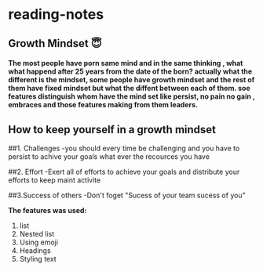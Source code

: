 # reading-notes

## Growth Mindset :innocent:

#### The most people have porn same mind and in the same thinking , what what happend after 25 years from the date of the born? actually what the different is the mindset, some people have growth mindset and the rest of them have fixed mindset but what the diffent between each of them. soe features distinguish whom have the mind set like persist, no pain no gain , embraces and those features making from them leaders.

## How to keep yourself in a growth mindset

##1. Challenges
     -you should every time be challenging and you have to persist to achive your goals what ever the recources you have 

##2. Effort
     -Exert all of efforts to achieve your goals and distribute your efforts to keep maint activite 

##3.Success of others
    -Don't foget "Sucess of your team sucess of you"

**The features was used:**

1. list
2. Nested list
3. Using emoji
4. Headings
5. Styling text

